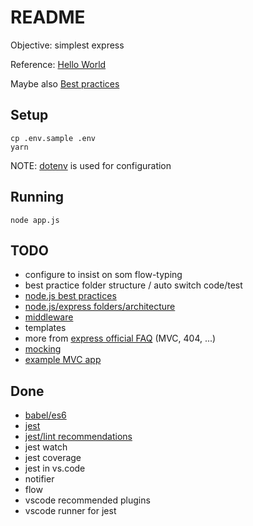 # README

Objective: simplest express

Reference: [Hello World](https://expressjs.com/en/starter/hello-world.html)

Maybe also [Best practices](https://github.com/Hilzu/node-best-practices)

## Setup

    cp .env.sample .env
    yarn

NOTE: [dotenv](https://github.com/motdotla/dotenv) is used for configuration

## Running

    node app.js

## TODO

* configure to insist on som flow-typing
* best practice folder structure / auto switch code/test
* [node.js best practices](https://www.codementor.io/@mattgoldspink/nodejs-best-practices-du1086jja)
* [node.js/express folders/architecture](https://softwareontheroad.com/ideal-nodejs-project-structure/)
* [middleware](https://expressjs.com/en/guide/using-middleware.html)
* templates
* more from [express official FAQ](https://expressjs.com/en/starter/faq.html)  (MVC, 404, ...)
* [mocking](https://codewithhugo.com/express-request-response-mocking/)
* [example MVC app](https://dev.to/nedsoft/testing-nodejs-express-api-with-jest-and-supertest-1km6)

## Done

* [babel/es6](https://medium.com/javascript-in-plain-english/using-es6-for-your-backend-nodejs-application-running-on-express-using-babel-5503bded9842)
* [jest](https://dev.to/nedsoft/testing-nodejs-express-api-with-jest-and-supertest-1km6)
* [jest/lint recommendations](https://github.com/jest-community/eslint-plugin-jest)
* jest watch
* jest coverage
* jest in vs.code
* notifier
* flow
* vscode recommended plugins
* vscode runner for jest
